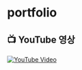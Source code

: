# portfolio

## 📺 YouTube 영상
[![YouTube Video](https://img.youtube.com/vi/9-eG-uRccmE/0.jpg)](https://youtu.be/9-eG-uRccmE)